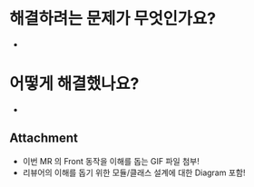 # 해결하려는 문제가 무엇인가요?

*

# 어떻게 해결했나요?

*

## Attachment

* 이번 MR 의 Front 동작을 이해를 돕는 GIF 파일 첨부!
* 리뷰어의 이해를 돕기 위한 모듈/클래스 설계에 대한 Diagram 포함!